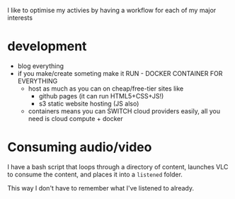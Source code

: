 I like to optimise my activies by having a workflow for each of my major interests

# development
- blog everything
- if you make/create someting make it RUN - DOCKER CONTAINER FOR EVERYTHING
	- host as much as you can on cheap/free-tier sites like
		- github pages (it can run HTML5+CSS+JS!)
		- s3 static website hosting (JS also)
    - containers means you can SWITCH cloud providers easily, all you need is cloud compute + docker
# Consuming audio/video
I have a bash script that loops through a directory of content, launches VLC to
consume the content, and places it into a `listened` folder.

This way I don't have to remember what I've listened to already.
